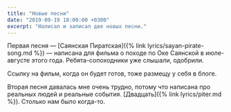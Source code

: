 ```yaml
---
title: "Новые песни"
date: "2019-09-19 18:00:00 +0300"
excerpt: "Написал и записал две новых песни."
---
```


Первая песня&nbsp;&mdash; [Саянская Пиратская]({% link lyrics/sayan-pirate-song.md %})&nbsp;&mdash; написана для фильма о походе по Оке Саянской в июле-августе этого года. Ребята-сопоходники уже слышали, одобрили.

Ссылку на фильм, когда он будет готов, тоже размещу у себя в блоге.

Вторая песня давалась мне очень трудно, потому что написана про реальных людей и реальные события. [Двадцать]({% link lyrics/piter.md %}). Столько нам было когда-то.
